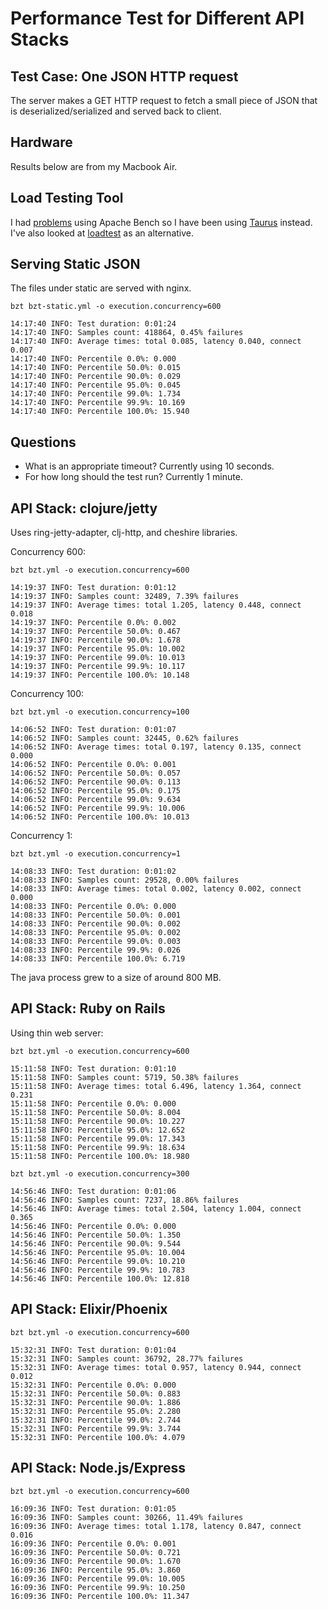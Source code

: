 # Performance Test for Different API Stacks

## Test Case: One JSON HTTP request

The server makes a GET HTTP request to fetch a small piece of JSON that is deserialized/serialized and
served back to client.

## Hardware

Results below are from my Macbook Air.

## Load Testing Tool

I had [problems](http://superuser.com/questions/323840/apache-bench-test-error-on-os-x-apr-socket-recv-connection-reset-by-peer-54) using Apache Bench so I have been using [Taurus](http://gettaurus.org/docs/Home) instead. I've also looked at [loadtest](https://github.com/alexfernandez/loadtest) as an alternative.

## Serving Static JSON

The files under static are served with nginx.

```
bzt bzt-static.yml -o execution.concurrency=600

14:17:40 INFO: Test duration: 0:01:24
14:17:40 INFO: Samples count: 418864, 0.45% failures
14:17:40 INFO: Average times: total 0.085, latency 0.040, connect 0.007
14:17:40 INFO: Percentile 0.0%: 0.000
14:17:40 INFO: Percentile 50.0%: 0.015
14:17:40 INFO: Percentile 90.0%: 0.029
14:17:40 INFO: Percentile 95.0%: 0.045
14:17:40 INFO: Percentile 99.0%: 1.734
14:17:40 INFO: Percentile 99.9%: 10.169
14:17:40 INFO: Percentile 100.0%: 15.940
```

## Questions

* What is an appropriate timeout? Currently using 10 seconds.
* For how long should the test run? Currently 1 minute.

## API Stack: clojure/jetty

Uses ring-jetty-adapter, clj-http, and cheshire libraries.

Concurrency 600:

```
bzt bzt.yml -o execution.concurrency=600

14:19:37 INFO: Test duration: 0:01:12
14:19:37 INFO: Samples count: 32489, 7.39% failures
14:19:37 INFO: Average times: total 1.205, latency 0.448, connect 0.018
14:19:37 INFO: Percentile 0.0%: 0.002
14:19:37 INFO: Percentile 50.0%: 0.467
14:19:37 INFO: Percentile 90.0%: 1.678
14:19:37 INFO: Percentile 95.0%: 10.002
14:19:37 INFO: Percentile 99.0%: 10.013
14:19:37 INFO: Percentile 99.9%: 10.117
14:19:37 INFO: Percentile 100.0%: 10.148
```

Concurrency 100:

```
bzt bzt.yml -o execution.concurrency=100

14:06:52 INFO: Test duration: 0:01:07
14:06:52 INFO: Samples count: 32445, 0.62% failures
14:06:52 INFO: Average times: total 0.197, latency 0.135, connect 0.000
14:06:52 INFO: Percentile 0.0%: 0.001
14:06:52 INFO: Percentile 50.0%: 0.057
14:06:52 INFO: Percentile 90.0%: 0.113
14:06:52 INFO: Percentile 95.0%: 0.175
14:06:52 INFO: Percentile 99.0%: 9.634
14:06:52 INFO: Percentile 99.9%: 10.006
14:06:52 INFO: Percentile 100.0%: 10.013
```

Concurrency 1:

```
bzt bzt.yml -o execution.concurrency=1

14:08:33 INFO: Test duration: 0:01:02
14:08:33 INFO: Samples count: 29528, 0.00% failures
14:08:33 INFO: Average times: total 0.002, latency 0.002, connect 0.000
14:08:33 INFO: Percentile 0.0%: 0.000
14:08:33 INFO: Percentile 50.0%: 0.001
14:08:33 INFO: Percentile 90.0%: 0.002
14:08:33 INFO: Percentile 95.0%: 0.002
14:08:33 INFO: Percentile 99.0%: 0.003
14:08:33 INFO: Percentile 99.9%: 0.026
14:08:33 INFO: Percentile 100.0%: 6.719
```

The java process grew to a size of around 800 MB.

## API Stack: Ruby on Rails

Using thin web server:

```
bzt bzt.yml -o execution.concurrency=600

15:11:58 INFO: Test duration: 0:01:10
15:11:58 INFO: Samples count: 5719, 50.38% failures
15:11:58 INFO: Average times: total 6.496, latency 1.364, connect 0.231
15:11:58 INFO: Percentile 0.0%: 0.000
15:11:58 INFO: Percentile 50.0%: 8.004
15:11:58 INFO: Percentile 90.0%: 10.227
15:11:58 INFO: Percentile 95.0%: 12.652
15:11:58 INFO: Percentile 99.0%: 17.343
15:11:58 INFO: Percentile 99.9%: 18.634
15:11:58 INFO: Percentile 100.0%: 18.980
```

```
bzt bzt.yml -o execution.concurrency=300

14:56:46 INFO: Test duration: 0:01:06
14:56:46 INFO: Samples count: 7237, 18.86% failures
14:56:46 INFO: Average times: total 2.504, latency 1.004, connect 0.365
14:56:46 INFO: Percentile 0.0%: 0.000
14:56:46 INFO: Percentile 50.0%: 1.350
14:56:46 INFO: Percentile 90.0%: 9.544
14:56:46 INFO: Percentile 95.0%: 10.004
14:56:46 INFO: Percentile 99.0%: 10.210
14:56:46 INFO: Percentile 99.9%: 10.783
14:56:46 INFO: Percentile 100.0%: 12.818
```

## API Stack: Elixir/Phoenix

```
bzt bzt.yml -o execution.concurrency=600

15:32:31 INFO: Test duration: 0:01:04
15:32:31 INFO: Samples count: 36792, 28.77% failures
15:32:31 INFO: Average times: total 0.957, latency 0.944, connect 0.012
15:32:31 INFO: Percentile 0.0%: 0.000
15:32:31 INFO: Percentile 50.0%: 0.883
15:32:31 INFO: Percentile 90.0%: 1.886
15:32:31 INFO: Percentile 95.0%: 2.280
15:32:31 INFO: Percentile 99.0%: 2.744
15:32:31 INFO: Percentile 99.9%: 3.744
15:32:31 INFO: Percentile 100.0%: 4.079
```

## API Stack: Node.js/Express

```
bzt bzt.yml -o execution.concurrency=600

16:09:36 INFO: Test duration: 0:01:05
16:09:36 INFO: Samples count: 30266, 11.49% failures
16:09:36 INFO: Average times: total 1.178, latency 0.847, connect 0.016
16:09:36 INFO: Percentile 0.0%: 0.001
16:09:36 INFO: Percentile 50.0%: 0.721
16:09:36 INFO: Percentile 90.0%: 1.670
16:09:36 INFO: Percentile 95.0%: 3.860
16:09:36 INFO: Percentile 99.0%: 10.005
16:09:36 INFO: Percentile 99.9%: 10.250
16:09:36 INFO: Percentile 100.0%: 11.347
```
